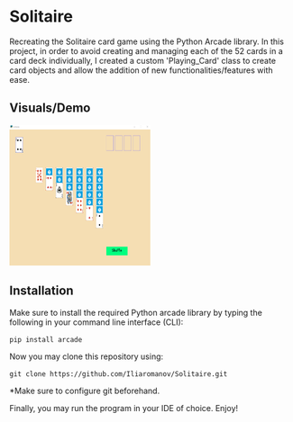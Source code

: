 # Solitaire

Recreating the Solitaire card game using the Python Arcade library. In this project, in order to avoid creating and managing each of the 52 cards in a card deck individually, I created a custom 'Playing_Card' class to create card objects and allow the addition of new functionalities/features with ease.

## Visuals/Demo
<img src="demo/gameplay1.gif" width="250" height="250" />

## Installation
Make sure to install the required Python arcade library by typing the following in your command line interface (CLI):

    pip install arcade


Now you may clone this repository using:

    git clone https://github.com/Iliaromanov/Solitaire.git

*Make sure to configure git beforehand.


Finally, you may run the program in your IDE of choice. Enjoy!





